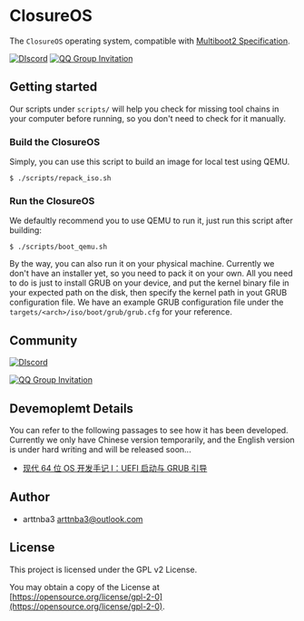 # ClosureOS

The `ClosureOS` operating system, compatible with [Multiboot2 Specification](https://www.gnu.org/software/grub/manual/multiboot2/multiboot.html).

[![DIscord](https://img.shields.io/discord/1285336523692183592?style=for-the-badge&color=%237289DA&label=Discord&logo=discord&logoColor=white)](https://discord.gg/kdstJHFsKV) [![QQ Group Invitation](https://img.shields.io/badge/QQ_GROUP-533452711-1DA1F2?style=for-the-badge&logo=linux&logoColor=white)](https://qm.qq.com/q/nnEDYChIUE)

## Getting started

Our scripts under `scripts/` will help you check for missing tool chains in your computer before running, so you don't need to check for it manually.

### Build the ClosureOS

Simply, you can use this script to build an image for local test using QEMU.

```shell
$ ./scripts/repack_iso.sh
```

### Run the ClosureOS

We defaultly recommend you to use QEMU to run it, just run this script after building:

```shell
$ ./scripts/boot_qemu.sh
```

By the way, you can also run it on your physical machine. Currently we don't have an installer yet, so you need to pack it on your own. All you need to do is just to install GRUB on your device, and put the kernel binary file in your expected path on the disk, then specify the kernel path in yout GRUB configuration file. We have an example GRUB configuration file under the `targets/<arch>/iso/boot/grub/grub.cfg` for your reference.

## Community

[![DIscord](https://img.shields.io/discord/1285336523692183592?style=for-the-badge&color=%237289DA&label=Discord&logo=discord&logoColor=white)](https://discord.gg/kdstJHFsKV)

[![QQ Group Invitation](https://img.shields.io/badge/QQ_GROUP-533452711-1DA1F2?style=for-the-badge&logo=linux&logoColor=white)](https://qm.qq.com/q/nnEDYChIUE)

## Devemoplemt Details

You can refer to the following passages to see how it has been developed. Currently we only have Chinese version temporarily, and the English version is under hard writing and will be released soon...

- [现代 64 位 OS 开发手记 I：UEFI 启动与 GRUB 引导](https://arttnba3.github.io/2023/11/29/CODE-0X03-OSDEV64-I_UEFI-GRUB/)

## Author

- arttnba3 <arttnba3@outlook.com>

## License

This project is licensed under the GPL v2 License.

You may obtain a copy of the License at [https://opensource.org/license/gpl-2-0](https://opensource.org/license/gpl-2-0).
